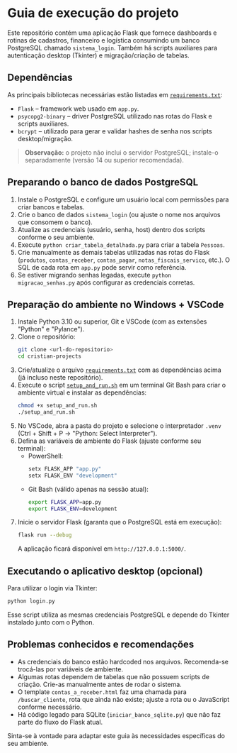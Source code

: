 # Guia de execução do projeto

Este repositório contém uma aplicação Flask que fornece dashboards e rotinas de cadastros, financeiro e logística consumindo um banco PostgreSQL chamado `sistema_login`. Também há scripts auxiliares para autenticação desktop (Tkinter) e migração/criação de tabelas.

## Dependências

As principais bibliotecas necessárias estão listadas em [`requirements.txt`](requirements.txt):

- `Flask` – framework web usado em `app.py`.
- `psycopg2-binary` – driver PostgreSQL utilizado nas rotas do Flask e scripts auxiliares.
- `bcrypt` – utilizado para gerar e validar hashes de senha nos scripts desktop/migração.

> **Observação:** o projeto não inclui o servidor PostgreSQL; instale-o separadamente (versão 14 ou superior recomendada).

## Preparando o banco de dados PostgreSQL

1. Instale o PostgreSQL e configure um usuário local com permissões para criar bancos e tabelas.
2. Crie o banco de dados `sistema_login` (ou ajuste o nome nos arquivos que consomem o banco).
3. Atualize as credenciais (usuário, senha, host) dentro dos scripts conforme o seu ambiente.
4. Execute `python criar_tabela_detalhada.py` para criar a tabela `Pessoas`.
5. Crie manualmente as demais tabelas utilizadas nas rotas do Flask (`produtos`, `contas_receber`, `contas_pagar`, `notas_fiscais_servico`, etc.). O SQL de cada rota em `app.py` pode servir como referência.
6. Se estiver migrando senhas legadas, execute `python migracao_senhas.py` após configurar as credenciais corretas.

## Preparação do ambiente no Windows + VSCode

1. Instale Python 3.10 ou superior, Git e VSCode (com as extensões "Python" e "Pylance").
2. Clone o repositório:
   ```bash
   git clone <url-do-repositorio>
   cd cristian-projects
   ```
3. Crie/atualize o arquivo [`requirements.txt`](requirements.txt) com as dependências acima (já incluso neste repositório).
4. Execute o script [`setup_and_run.sh`](setup_and_run.sh) em um terminal Git Bash para criar o ambiente virtual e instalar as dependências:
   ```bash
   chmod +x setup_and_run.sh
   ./setup_and_run.sh
   ```
5. No VSCode, abra a pasta do projeto e selecione o interpretador `.venv` (Ctrl + Shift + P → "Python: Select Interpreter").
6. Defina as variáveis de ambiente do Flask (ajuste conforme seu terminal):
   - PowerShell:
     ```powershell
     setx FLASK_APP "app.py"
     setx FLASK_ENV "development"
     ```
   - Git Bash (válido apenas na sessão atual):
     ```bash
     export FLASK_APP=app.py
     export FLASK_ENV=development
     ```
7. Inicie o servidor Flask (garanta que o PostgreSQL está em execução):
   ```bash
   flask run --debug
   ```
   A aplicação ficará disponível em `http://127.0.0.1:5000/`.

## Executando o aplicativo desktop (opcional)

Para utilizar o login via Tkinter:

```bash
python login.py
```

Esse script utiliza as mesmas credenciais PostgreSQL e depende do Tkinter instalado junto com o Python.

## Problemas conhecidos e recomendações

- As credenciais do banco estão hardcoded nos arquivos. Recomenda-se trocá-las por variáveis de ambiente.
- Algumas rotas dependem de tabelas que não possuem scripts de criação. Crie-as manualmente antes de rodar o sistema.
- O template `contas_a_receber.html` faz uma chamada para `/buscar_cliente`, rota que ainda não existe; ajuste a rota ou o JavaScript conforme necessário.
- Há código legado para SQLite (`iniciar_banco_sqlite.py`) que não faz parte do fluxo do Flask atual.

Sinta-se à vontade para adaptar este guia às necessidades específicas do seu ambiente.
